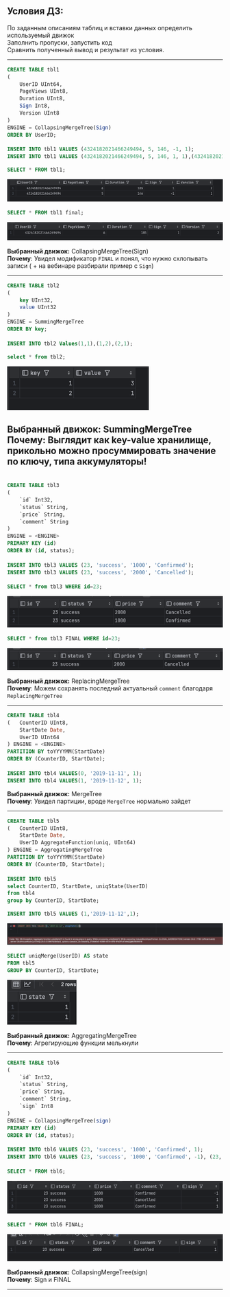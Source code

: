 ## Условия ДЗ: 
По заданным описаниям таблиц и вставки данных определить используемый движок   
Заполнить пропуски, запустить код   
Сравнить полученный вывод и результат из условия. 

----

```sql
CREATE TABLE tbl1
(
    UserID UInt64,
    PageViews UInt8,
    Duration UInt8,
    Sign Int8,
    Version UInt8
)
ENGINE = CollapsingMergeTree(Sign)
ORDER BY UserID;

INSERT INTO tbl1 VALUES (4324182021466249494, 5, 146, -1, 1);
INSERT INTO tbl1 VALUES (4324182021466249494, 5, 146, 1, 1),(4324182021466249494, 6, 185, 1, 2);
```

```sql
SELECT * FROM tbl1;
```
![img_2.png](img_2.png)

```sql
SELECT * FROM tbl1 final;
```
![img_4.png](img_4.png)


**Выбранный движок:** CollapsingMergeTree(Sign)    
**Почему**: Увидел модификатор `FINAL` и понял, что нужно схлопывать записи ( + на вебинаре разбирали пример с `Sign`)


---

```sql
CREATE TABLE tbl2
(
    key UInt32,
    value UInt32
)
ENGINE = SummingMergeTree
ORDER BY key;

INSERT INTO tbl2 Values(1,1),(1,2),(2,1);
```

```sql
select * from tbl2;
```
![img_6.png](img_6.png)

**Выбранный движок:** SummingMergeTree   
**Почему**: Выглядит как key-value хранилище, прикольно можно просуммировать значение по ключу, типа аккумуляторы!
---
```sql

CREATE TABLE tbl3
(
    `id` Int32,
    `status` String,
    `price` String,
    `comment` String
)
ENGINE = <ENGINE>
PRIMARY KEY (id)
ORDER BY (id, status);

INSERT INTO tbl3 VALUES (23, 'success', '1000', 'Confirmed');
INSERT INTO tbl3 VALUES (23, 'success', '2000', 'Cancelled'); 

SELECT * from tbl3 WHERE id=23;
```
![img_7.png](img_7.png)

```sql
SELECT * from tbl3 FINAL WHERE id=23;
```
![img_8.png](img_8.png)

**Выбранный движок:** ReplacingMergeTree    
**Почему**: Можем сохранять последний актуальный `comment` благодаря `ReplacingMergeTree`


---

```sql
CREATE TABLE tbl4
(   CounterID UInt8,
    StartDate Date,
    UserID UInt64
) ENGINE = <ENGINE>
PARTITION BY toYYYYMM(StartDate) 
ORDER BY (CounterID, StartDate);

INSERT INTO tbl4 VALUES(0, '2019-11-11', 1);
INSERT INTO tbl4 VALUES(1, '2019-11-12', 1);
```

**Выбранный движок:** MergeTree    
**Почему**: Увидел партиции, вроде `MergeTree` нормально зайдет   


---
```sql
CREATE TABLE tbl5
(   CounterID UInt8,
    StartDate Date,
    UserID AggregateFunction(uniq, UInt64)
) ENGINE = AggregatingMergeTree
PARTITION BY toYYYYMM(StartDate) 
ORDER BY (CounterID, StartDate);

INSERT INTO tbl5
select CounterID, StartDate, uniqState(UserID)
from tbl4
group by CounterID, StartDate;
```

```sql
INSERT INTO tbl5 VALUES (1,'2019-11-12',1);
```
![img_9.png](img_9.png)

```sql
SELECT uniqMerge(UserID) AS state 
FROM tbl5 
GROUP BY CounterID, StartDate;
```
![img_10.png](img_10.png)

**Выбранный движок:** AggregatingMergeTree   
**Почему**:  Агрегирующие функции мелькнули

---

```sql
CREATE TABLE tbl6
(
    `id` Int32,
    `status` String,
    `price` String,
    `comment` String,
    `sign` Int8
)
ENGINE = CollapsingMergeTree(sign)
PRIMARY KEY (id)
ORDER BY (id, status);

INSERT INTO tbl6 VALUES (23, 'success', '1000', 'Confirmed', 1);
INSERT INTO tbl6 VALUES (23, 'success', '1000', 'Confirmed', -1), (23, 'success', '2000', 'Cancelled', 1);

SELECT * FROM tbl6;
```
![img_11.png](img_11.png)


```sql
SELECT * FROM tbl6 FINAL;
```
![img_12.png](img_12.png)

**Выбранный движок:** CollapsingMergeTree(sign)  
**Почему**:  Sign и FINAL

---

